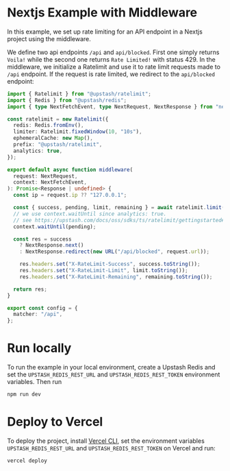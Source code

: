 # Nextjs Example with Middleware

In this example, we set up rate limiting for an API endpoint in a Nextjs project using the middleware.

We define two api endpoints `/api` and `api/blocked`. First one simply returns `Voila!` while the second one returns `Rate Limited!` with status 429. In the middleware, we initialize a Ratelimit and use it to rate limit requests made to `/api` endpoint. If the request is rate limited, we redirect to the `api/blocked` endpoint:

```ts
import { Ratelimit } from "@upstash/ratelimit";
import { Redis } from "@upstash/redis";
import { type NextFetchEvent, type NextRequest, NextResponse } from "next/server";

const ratelimit = new Ratelimit({
  redis: Redis.fromEnv(),
  limiter: Ratelimit.fixedWindow(10, "10s"),
  ephemeralCache: new Map(),
  prefix: "@upstash/ratelimit",
  analytics: true,
});

export default async function middleware(
  request: NextRequest,
  context: NextFetchEvent,
): Promise<Response | undefined> {
  const ip = request.ip ?? "127.0.0.1";

  const { success, pending, limit, remaining } = await ratelimit.limit(ip);
  // we use context.waitUntil since analytics: true.
  // see https://upstash.com/docs/oss/sdks/ts/ratelimit/gettingstarted#serverless-environments
  context.waitUntil(pending);

  const res = success
    ? NextResponse.next()
    : NextResponse.redirect(new URL("/api/blocked", request.url));

    res.headers.set("X-RateLimit-Success", success.toString());
    res.headers.set("X-RateLimit-Limit", limit.toString());
    res.headers.set("X-RateLimit-Remaining", remaining.toString());

  return res;
}

export const config = {
  matcher: "/api",
};
```

# Run locally

To run the example in your local environment, create a Upstash Redis and set the `UPSTASH_REDIS_REST_URL` and `UPSTASH_REDIS_REST_TOKEN` environment variables. Then run

```bash
npm run dev
```

# Deploy to Vercel

To deploy the project, install [Vercel CLI](https://vercel.com/docs/cli), set the environment variables `UPSTASH_REDIS_REST_URL` and `UPSTASH_REDIS_REST_TOKEN` on Vercel and run:

```bash
vercel deploy
```